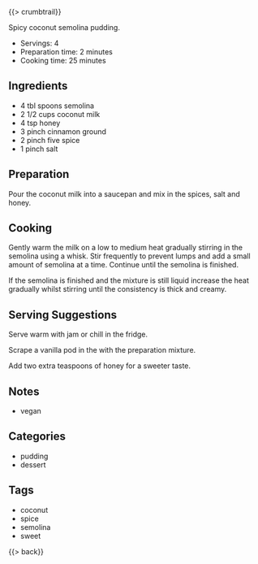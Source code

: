 {{> crumbtrail}}

Spicy coconut semolina pudding.

* Servings: 4
* Preparation time: 2 minutes
* Cooking time: 25 minutes

## Ingredients

* 4 tbl spoons semolina
* 2 1/2 cups coconut milk
* 4 tsp honey
* 3 pinch cinnamon ground
* 2 pinch five spice
* 1 pinch salt

## Preparation

Pour the coconut milk into a saucepan and mix in the spices, salt and honey.

## Cooking

Gently warm the milk on a low to medium heat gradually stirring in the semolina using a whisk. Stir frequently to prevent lumps and add a small amount of semolina at a time. Continue until the semolina is finished.

If the semolina is finished and the mixture is still liquid increase the heat gradually whilst stirring until the consistency is thick and creamy.

## Serving Suggestions

Serve warm with jam or chill in the fridge.

Scrape a vanilla pod in the with the preparation mixture.

Add two extra teaspoons of honey for a sweeter taste.

## Notes

* vegan

## Categories

* pudding
* dessert

## Tags

* coconut
* spice
* semolina
* sweet

{{> back}}
